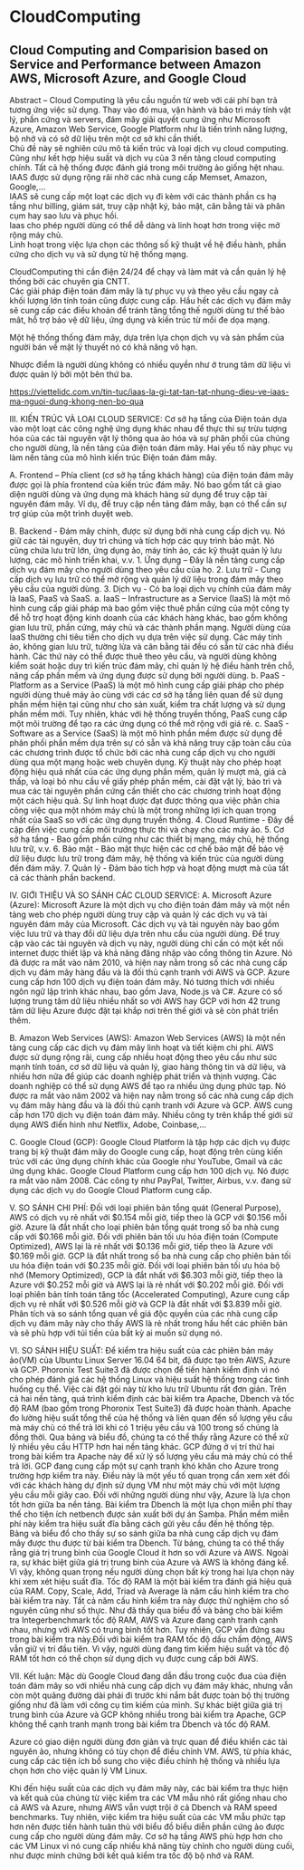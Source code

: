 # CloudComputing
## Cloud Computing and Comparision based on Service and Performance between Amazon AWS, Microsoft Azure, and Google Cloud
Abstract – Cloud Computing là yêu cầu nguồn từ web với cái phí bạn trả tương ứng việc sử dụng. Thay vào đó mua, vận hành và bảo trì máy tính vật lý, phần cứng và servers, đám mây giải quyết cung ứng như Microsoft
Azure, Amazon Web Service, Google Platform như là tiến trình năng lượng, bộ nhớ và có sở dữ liệu trên một cơ sở khi cần thiết.\
Chủ đề này sẽ nghiên cứu mô tả kiến trúc và loại dịch vụ cloud computing. Cũng như kết hợp hiệu suất và dịch vụ của 3 nền tảng cloud computing chính. Tất cả hệ thống được đánh giá trong môi trường ảo giống hệt nhau.\
IAAS được sử dụng rộng rãi nhờ các nhà cung cấp Memset, Amazon, Google,…\
IAAS sẽ cung cấp một loạt các dịch vụ đi kèm với các thành phần cs hạ tầng như billing, giám sát, truy cập nhật ký, bảo mật, cân bằng tải và phân cụm hay sao lưu và phục hồi.\
Iaas cho phép người dùng có thể dễ dàng và linh hoạt hơn trong việc mở rộng máy chủ.\
Linh hoạt trong việc lựa chọn các thông số kỹ thuật về hệ điều hành, phần cứng cho dịch vụ và sử dụng từ hệ thống mạng.

CloudComputing thì cần điện 24/24 để chạy và làm mát và cần quản lý hệ thống bởi các chuyên gia CNTT.\
Các giải pháp điện toán đám mây là tự phục vụ và theo yêu cầu ngay cả khối lượng lớn tính toán cũng được cung cấp. Hầu hết các dịch vụ đám mây sẽ cung cấp các điều khoản để tránh tăng tổng thế người dùng tư thế bảo mât, hỗ trợ bảo vệ dữ liệu, ứng dụng và kiến trúc từ mối đe dọa mạng.

Một hệ thống thống đám mây, dựa trên lựa chọn dịch vụ và sản phẩm của người bán về mặt lý thuyết nó có khả năng vô hạn.

Nhược điểm là người dùng không có nhiều quyền như ở trung tâm dữ liệu vì được quản lý bởi một bên thứ ba.


<https://viettelidc.com.vn/tin-tuc/iaas-la-gi-tat-tan-tat-nhung-dieu-ve-iaas-ma-nguoi-dung-khong-nen-bo-qua>

III. KIẾN TRÚC VÀ LOẠI CLOUD SERVICE:
Cơ sở hạ tầng của Điện toán dựa vào một loạt các công nghệ ứng dụng khác nhau để thực thi sự trừu tượng hóa của các tài nguyên vật lý thông qua ảo hóa và sự phân phối của chúng cho người dùng, là nền tảng của điện toán đám mây. Hai yếu tố này phục vụ làm nền tảng của mô hình kiến trúc Điện toán đám mây.

A. Frontend – Phía client (cơ sở hạ tầng khách hàng) của điện toán đám mây được gọi là phía frontend của kiến trúc đám mây. Nó bao gồm tất cả giao diện người dùng và ứng dụng mà khách hàng sử dụng để truy cập tài nguyên đám mây. Ví dụ, để truy cập nền tảng đám mây, bạn có thể cần sự trợ giúp của một trình duyệt web.

B. Backend - Đám mây chính, được sử dụng bởi nhà cung cấp dịch vụ. Nó giữ các tài nguyên, duy trì chúng và tích hợp các quy trình bảo mật. Nó cũng chứa lưu trữ lớn, ứng dụng ảo, máy tính ảo, các kỹ thuật quản lý lưu lượng, các mô hình triển khai, v.v.
	1. Ứng dụng – Đây là nền tảng cung cấp dịch vụ đám mây cho người dùng theo yêu cầu của họ.
	2. Lưu trữ - Cung cấp dịch vụ lưu trữ có thể mở rộng và quản lý dữ liệu trong đám mây theo yêu cầu của người dùng.
	3. Dịch vụ - Có ba loại dịch vụ chính của đám mây là IaaS, PaaS và SaaS.
		a. IaaS – Infrastructure as a Service (IaaS) là một mô hình cung cấp giải pháp mà bao gồm việc thuê phần cứng của một công ty để hỗ trợ hoạt động kinh doanh của các khách hàng khác, bao gồm không gian lưu trữ, phần cứng, máy chủ và các thành phần mạng. Người dùng của IaaS thường chi tiêu tiền cho dịch vụ dựa trên việc sử dụng. Các máy tính ảo, không gian lưu trữ, tường lửa và cân bằng tải đều có sẵn từ các nhà điều hành. Các thứ này có thể được thuê theo yêu cầu, và người dùng không kiểm soát hoặc duy trì kiến trúc đám mây, chỉ quản lý hệ điều hành trên chỗ, nâng cấp phần mềm và ứng dụng được sử dụng bởi người dùng.
		b. PaaS - Platform as a Service (PaaS) là một mô hình cung cấp giải pháp cho phép người dùng thuê máy ảo cùng với các cơ sở hạ tầng liên quan để sử dụng phần mềm hiện tại cũng như cho sản xuất, kiểm tra chất lượng và sử dụng phần mềm mới. Tuy nhiên, khác với hệ thống truyền thống, PaaS cung cấp một môi trường để tạo ra các ứng dụng có thể mở rộng với giá rẻ.
		c. SaaS - Software as a Service (SaaS) là một mô hình phần mềm được sử dụng để phân phối phần mềm dựa trên sự có sẵn và khả năng truy cập toàn cầu của các chương trình được tổ chức bởi các nhà cung cấp dịch vụ cho người dùng qua một mạng hoặc web chuyên dụng. Kỹ thuật này cho phép hoạt động hiệu quả nhất của các ứng dụng phần mềm, quản lý mượt mà, giá cả thấp, và loại bỏ nhu cầu về giấy phép phần mềm, cài đặt vật lý, bảo trì và mua các tài nguyên phần cứng cần thiết cho các chương trình hoạt động một cách hiệu quả. Sự linh hoạt được đạt được thông qua việc phân chia công việc qua một nhóm máy chủ là một trong những lợi ích quan trọng nhất của SaaS so với các ứng dụng truyền thống.
4. Cloud Runtime - Đây đề cập đến việc cung cấp môi trường thực thi và chạy cho các máy ảo.
5. Cơ sở hạ tầng - Bao gồm phần cứng như các thiết bị mạng, máy chủ, hệ thống lưu trữ, v.v.
6. Bảo mật - Bảo mật thực hiện các cơ chế bảo mật để bảo vệ dữ liệu được lưu trữ trong đám mây, hệ thống và kiến trúc của người dùng đến đám mây.
7. Quản lý - Đảm bảo tích hợp và hoạt động mượt mà của tất cả các thành phần backend.

IV. GIỚI THIỆU VÀ SO SÁNH CÁC CLOUD SERVICE:
A. Microsoft Azure (Azure):
	Microsoft Azure là một dịch vụ cho điện toán đám mây và một nền tảng web cho phép người dùng truy cập và quản lý các dịch vụ và tài nguyên đám mây của Microsoft. Các dịch vụ và tài nguyên này bao gồm việc lưu trữ và thay đổi dữ liệu dựa trên nhu cầu của người dùng. Để truy cập vào các tài nguyên và dịch vụ này, người dùng chỉ cần có một kết nối internet được thiết lập và khả năng đăng nhập vào cổng thông tin Azure. Nó đã được ra mắt vào năm 2010, và hiện nay nằm trong số các nhà cung cấp dịch vụ đám mây hàng đầu và là đối thủ cạnh tranh với AWS và GCP. Azure cung cấp hơn 100 dịch vụ điện toán đám mây.
	Nó tương thích với nhiều ngôn ngữ lập trình khác nhau, bao gồm Java, Node.js và C#. Azure có số lượng trung tâm dữ liệu nhiều nhất so với AWS hay GCP với hơn 42 trung tâm dữ liệu Azure được đặt tại khắp nơi trên thế giới và sẽ còn phát triển thêm.

B. Amazon Web Services (AWS):
	Amazon Web Services (AWS) là một nền tảng cung cấp các dịch vụ đám mây linh hoạt và tiết kiệm chi phí. AWS được sử dụng rộng rãi, cung cấp nhiều hoạt động theo yêu cầu như sức mạnh tính toán, cơ sở dữ liệu và quản lý, giao hàng thông tin và dữ liệu, và nhiều hơn nữa để giúp các doanh nghiệp phát triển và thịnh vượng. Các doanh nghiệp có thể sử dụng AWS để tạo ra nhiều ứng dụng phức tạp. Nó được ra mắt vào năm 2002 và hiện nay nằm trong số các nhà cung cấp dịch vụ đám mây hàng đầu và là đối thủ cạnh tranh với Azure và GCP. AWS cung cấp hơn 170 dịch vụ điện toán đám mây.
	Nhiều công ty trên khắp thế giới sử dụng AWS điển hình như Netflix, Adobe, Coinbase,...

C. Google Cloud (GCP):
	Google Cloud Platform là tập hợp các dịch vụ được trang bị kỹ thuật đám mây do Google cung cấp, hoạt động trên cùng kiến trúc với các ứng dụng chính khác của Google như YouTube, Gmail và các ứng dụng khác. Google Cloud Platform cung cấp hơn 100 dịch vụ. Nó được ra mắt vào năm 2008.
	Các công ty như PayPal, Twitter, Airbus, v.v. đang sử dụng các dịch vụ do Google Cloud Platform cung cấp.

V. SO SÁNH CHI PHÍ:
	Đối với loại phiên bản tổng quát (General Purpose), AWS có dịch vụ rẻ nhất với $0.154 mỗi giờ, tiếp theo là GCP với $0.156 mỗi giờ. Azure là đắt nhất cho loại phiên bản tổng quát trong số ba nhà cung cấp với $0.166 mỗi giờ. Đối với phiên bản tối ưu hóa điện toán (Compute Optimized), AWS lại là rẻ nhất với $0.136 mỗi giờ, tiếp theo là Azure với $0.169 mỗi giờ. GCP là đắt nhất trong số ba nhà cung cấp cho phiên bản tối ưu hóa điện toán với $0.235 mỗi giờ. Đối với loại phiên bản tối ưu hóa bộ nhớ (Memory Optimized), GCP là đắt nhất với $6.303 mỗi giờ, tiếp theo là Azure với $0.252 mỗi giờ và AWS lại là rẻ nhất với $0.202 mỗi giờ. Đối với loại phiên bản tính toán tăng tốc (Accelerated Computing), Azure cung cấp dịch vụ rẻ nhất với $0.526 mỗi giờ và GCP là đắt nhất với $3.839 mỗi giờ. 
	Phân tích và so sánh tổng quan về giá độc quyền của các nhà cung cấp dịch vụ đám mây này cho thấy AWS là rẻ nhất trong hầu hết các phiên bản và sẽ phù hợp với túi tiền của bất kỳ ai muốn sử dụng nó.

VI. SO SÁNH HIỆU SUẤT:
	Để kiểm tra hiệu suất của các phiên bản máy ảo(VM) của Ubuntu Linux Server 16.04 64 bit, đã được tạo trên AWS, Azure và GCP. 
	Phoronix Test Suite3 đã được chọn để tiến hành kiểm định vì nó cho phép đánh giá các hệ thống Linux và hiệu suất hệ thống trong các tình huống cụ thể. Việc cài đặt gói này từ kho lưu trữ Ubuntu rất đơn giản. Trên cả hai nền tảng, quá trình kiểm định các bài kiểm tra Apache, Dbench và tốc độ RAM (bao gồm trong Phoronix Test Suite3) đã được hoàn thành.
	Apache đo lường hiệu suất tổng thể của hệ thống và liên quan đến số lượng yêu cầu mà máy chủ có thể trả lời khi có 1 triệu yêu cầu và 100 trong số chúng là đồng thời. Qua bảng và biểu đồ, chúng ta có thể thấy rằng Azure có thể xử lý nhiều yêu cầu HTTP hơn hai nền tảng khác. GCP đứng ở vị trí thứ hai trong bài kiểm tra Apache này để xử lý số lượng yêu cầu mà máy chủ có thể trả lời. GCP đang cung cấp một sự cạnh tranh khó khăn cho Azure trong trường hợp kiểm tra này. Điều này là một yếu tố quan trọng cần xem xét đối với các khách hàng dự định sử dụng VM như một máy chủ với một lượng yêu cầu mỗi giây cao. Đối với những người dùng như vậy, Azure là lựa chọn tốt hơn giữa ba nền tảng.
	Bài kiểm tra Dbench là một lựa chọn miễn phí thay thế cho tiện ích netbench được sản xuất bởi dự án Samba. Phần mềm miễn phí này kiểm tra hiệu suất đĩa bằng cách gửi yêu cầu đến hệ thống tệp. Bảng và biểu đồ cho thấy sự so sánh giữa ba nhà cung cấp dịch vụ đám mây được thu được từ bài kiểm tra Dbench. Từ bảng, chúng ta có thể thấy rằng giá trị trung bình của Google Cloud ít hơn so với Azure và AWS. Ngoài ra, sự khác biệt giữa giá trị trung bình của Azure và AWS là không đáng kể. Vì vậy, không quan trọng nếu người dùng chọn bất kỳ trong hai lựa chọn này khi xem xét hiệu suất đĩa.
	Tốc độ RAM là một bài kiểm tra đánh giá hiệu quả của RAM. Copy, Scale, Add, Triad và Average là năm cấu hình kiểm tra cho bài kiểm tra này. Tất cả năm cấu hình kiểm tra này được thử nghiệm cho số nguyên cũng như số thực.
	Như đã thấy qua biểu đồ và bảng cho bài kiểm tra Integerbenchmark tốc độ RAM, AWS và Azure đang cạnh tranh cạnh nhau, nhưng với AWS có trung bình tốt hơn. Tuy nhiên, GCP vẫn đứng sau trong bài kiểm tra này.Đối với bài kiểm tra RAM tốc độ dấu chấm động, AWS vẫn giữ vị trí đầu tiên.
	Vì vậy, người dùng đang tìm kiếm hiệu suất và tốc độ RAM tốt hơn có thể chọn sử dụng dịch vụ được cung cấp bởi AWS.

VII. Kết luận:
	Mặc dù Google Cloud đang dẫn đầu trong cuộc đua của điện toán đám mây so với nhiều nhà cung cấp dịch vụ đám mây khác, nhưng vẫn còn một quãng đường dài phải đi trước khi nắm bắt được toàn bộ thị trường giống như đã làm với công cụ tìm kiếm của mình. Sự khác biệt giữa giá trị trung bình của Azure và GCP không nhiều trong bài kiểm tra Apache, GCP không thể cạnh tranh mạnh trong bài kiểm tra Dbench và tốc độ RAM.

Azure có giao diện người dùng đơn giản và trực quan để điều khiển các tài nguyên ảo, nhưng không có tùy chọn để điều chỉnh VM. AWS, từ phía khác, cung cấp các tiện ích bổ sung cho việc điều chỉnh hệ thống và nhiều lựa chọn hơn cho việc quản lý VM Linux.

Khi đến hiệu suất của các dịch vụ đám mây này, các bài kiểm tra thực hiện và kết quả của chúng từ việc kiểm tra các VM mẫu nhỏ rất giống nhau cho cả AWS và Azure, nhưng AWS vẫn vượt trội ở cả Dbench và RAM speed benchmarks. Tuy nhiên, việc kiểm tra hiệu suất của các VM mẫu phức tạp hơn nên được tiến hành tuân thủ với biểu đồ biểu diễn phần cứng ảo được cung cấp cho người dùng đám mây. Cơ sở hạ tầng AWS phù hợp hơn cho các VM Linux vì nó cung cấp nhiều khả năng tùy chỉnh cho người dùng cuối, như được minh chứng bởi kết quả kiểm tra tốc độ bộ nhớ và RAM.






